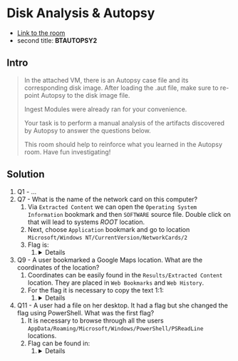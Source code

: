 # Disk Analysis & Autopsy

- [Link to the room](https://tryhackme.com/room/autopsy2ze0)
- second title: **BTAUTOPSY2**

## Intro
> In the attached VM, there is an Autopsy case file and its corresponding disk image. After loading the .aut file, make sure to re-point Autopsy to the disk image file.
> 
> Ingest Modules were already ran for your convenience.
> 
> Your task is to perform a manual analysis of the artifacts discovered by Autopsy to answer the questions below.
> 
> This room should help to reinforce what you learned in the Autopsy room. Have fun investigating!

## Solution
1. Q1 - ...
2. Q7 - What is the name of the network card on this computer?
   1. Via `Extracted Content` we can open the `Operating System Information` bookmark and then `SOFTWARE` source file. Double click on that will lead to systems *ROOT* location.
   2. Next, choose `Application` bookmark and go to location `Microsoft/Windows NT/CurrentVersion/NetworkCards/2`
   3. Flag is:
      1. <details>
            <center><b>Intel(R) PRO/1000 MT Desktop Adapter</b></center>
         </details>
3. Q9 - A user bookmarked a Google Maps location. What are the coordinates of the location?
   1. Coordinates can be easily found in the `Results/Extracted Content` location. They are placed in `Web Bookmarks` and `Web History`.
   2. For the flag it is necessary to copy the text 1:1:
      1. <details>
            <center><b>12°52'23.0"N 80°13'25.0"E</b></center>
         </details>
4. Q11 - A user had a file on her desktop. It had a flag but she changed the flag using PowerShell. What was the first flag?
   1. It is necessary to browse through all the users `AppData/Roaming/Microsoft/Windows/PowerShell/PSReadLine` locations.
   2. Flag can be found in:
      1. <details>
            <center>shreya: <b>flag{HarleyQuinnForQueen}</b></center>
         </details>